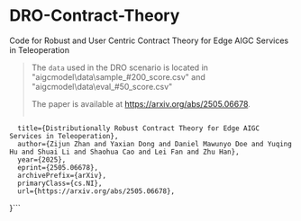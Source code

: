 # DRO-Contract-Theory
Code for Robust and User Centric Contract Theory for Edge AIGC Services in Teleoperation

> The `data` used in the DRO scenario is located in "aigcmodel\data\sample_#200_score.csv" and "aigcmodel\data\eval_#50_score.csv"
>
> The paper is available at https://arxiv.org/abs/2505.06678.
> ```latex @misc{zhan2025distributionallyrobustcontracttheory,
      title={Distributionally Robust Contract Theory for Edge AIGC Services in Teleoperation}, 
      author={Zijun Zhan and Yaxian Dong and Daniel Mawunyo Doe and Yuqing Hu and Shuai Li and Shaohua Cao and Lei Fan and Zhu Han},
      year={2025},
      eprint={2505.06678},
      archivePrefix={arXiv},
      primaryClass={cs.NI},
      url={https://arxiv.org/abs/2505.06678}, 
}```
